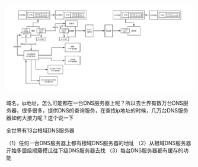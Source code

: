 ![](017_2、网络协议的补充说明%20(3).png)

域名，ip地址，怎么可能都在一台DNS服务器上呢？所以去世界有数万台DNS服务器，很多很多，提供DNS的查询服务，在查找ip地址的时候，几万台DNS服务器如何大接力呢？这个说一下

全世界有13台根域DNS服务器

（1）任何一台DNS服务器上都有根域DNS服务器的地址
（2）从根域DNS服务器开始多层级顺藤摸瓜往下级DNS服务器去找
（3）每台DNS服务器都有缓存的功能
